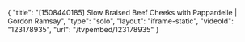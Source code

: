 {
    "title": "[1508440185] Slow Braised Beef Cheeks with Pappardelle | Gordon Ramsay",
    "type": "solo",
    "layout": "iframe-static",
    "videoId": "123178935",
    "url": "\/tvpembed\/123178935"
}